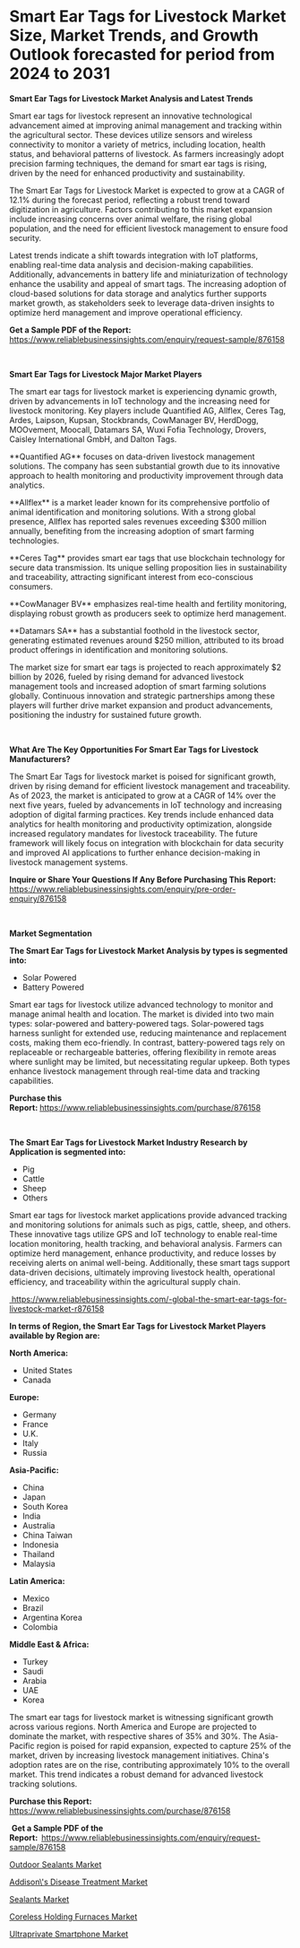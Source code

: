 <p><h1>Smart Ear Tags for Livestock Market Size, Market Trends, and Growth Outlook forecasted for period from 2024 to 2031</h1></p><p><strong>Smart Ear Tags for Livestock Market Analysis and Latest Trends</strong></p>
<p><p>Smart ear tags for livestock represent an innovative technological advancement aimed at improving animal management and tracking within the agricultural sector. These devices utilize sensors and wireless connectivity to monitor a variety of metrics, including location, health status, and behavioral patterns of livestock. As farmers increasingly adopt precision farming techniques, the demand for smart ear tags is rising, driven by the need for enhanced productivity and sustainability.</p><p>The Smart Ear Tags for Livestock Market is expected to grow at a CAGR of 12.1% during the forecast period, reflecting a robust trend toward digitization in agriculture. Factors contributing to this market expansion include increasing concerns over animal welfare, the rising global population, and the need for efficient livestock management to ensure food security. </p><p>Latest trends indicate a shift towards integration with IoT platforms, enabling real-time data analysis and decision-making capabilities. Additionally, advancements in battery life and miniaturization of technology enhance the usability and appeal of smart tags. The increasing adoption of cloud-based solutions for data storage and analytics further supports market growth, as stakeholders seek to leverage data-driven insights to optimize herd management and improve operational efficiency.</p></p>
<p><strong>Get a Sample PDF of the Report:&nbsp;</strong> <a href="https://www.reliablebusinessinsights.com/enquiry/request-sample/876158">https://www.reliablebusinessinsights.com/enquiry/request-sample/876158</a></p>
<p>&nbsp;</p>
<p><strong>Smart Ear Tags for Livestock Major Market Players</strong></p>
<p><p>The smart ear tags for livestock market is experiencing dynamic growth, driven by advancements in IoT technology and the increasing need for livestock monitoring. Key players include Quantified AG, Allflex, Ceres Tag, Ardes, Laipson, Kupsan, Stockbrands, CowManager BV, HerdDogg, MOOvement, Moocall, Datamars SA, Wuxi Fofia Technology, Drovers, Caisley International GmbH, and Dalton Tags.</p><p>**Quantified AG** focuses on data-driven livestock management solutions. The company has seen substantial growth due to its innovative approach to health monitoring and productivity improvement through data analytics.</p><p>**Allflex** is a market leader known for its comprehensive portfolio of animal identification and monitoring solutions. With a strong global presence, Allflex has reported sales revenues exceeding $300 million annually, benefiting from the increasing adoption of smart farming technologies.</p><p>**Ceres Tag** provides smart ear tags that use blockchain technology for secure data transmission. Its unique selling proposition lies in sustainability and traceability, attracting significant interest from eco-conscious consumers. </p><p>**CowManager BV** emphasizes real-time health and fertility monitoring, displaying robust growth as producers seek to optimize herd management. </p><p>**Datamars SA** has a substantial foothold in the livestock sector, generating estimated revenues around $250 million, attributed to its broad product offerings in identification and monitoring solutions.</p><p>The market size for smart ear tags is projected to reach approximately $2 billion by 2026, fueled by rising demand for advanced livestock management tools and increased adoption of smart farming solutions globally. Continuous innovation and strategic partnerships among these players will further drive market expansion and product advancements, positioning the industry for sustained future growth.</p></p>
<p>&nbsp;</p>
<p><strong>What Are The Key Opportunities For Smart Ear Tags for Livestock Manufacturers?</strong></p>
<p><p>The Smart Ear Tags for livestock market is poised for significant growth, driven by rising demand for efficient livestock management and traceability. As of 2023, the market is anticipated to grow at a CAGR of 14% over the next five years, fueled by advancements in IoT technology and increasing adoption of digital farming practices. Key trends include enhanced data analytics for health monitoring and productivity optimization, alongside increased regulatory mandates for livestock traceability. The future framework will likely focus on integration with blockchain for data security and improved AI applications to further enhance decision-making in livestock management systems.</p></p>
<p><strong>Inquire or Share Your Questions If Any Before Purchasing This Report:</strong> <a href="https://www.reliablebusinessinsights.com/enquiry/pre-order-enquiry/876158">https://www.reliablebusinessinsights.com/enquiry/pre-order-enquiry/876158</a></p>
<p>&nbsp;</p>
<p><strong>Market Segmentation</strong></p>
<p><strong>The Smart Ear Tags for Livestock Market Analysis by types is segmented into:</strong></p>
<p><ul><li>Solar Powered</li><li>Battery Powered</li></ul></p>
<p><p>Smart ear tags for livestock utilize advanced technology to monitor and manage animal health and location. The market is divided into two main types: solar-powered and battery-powered tags. Solar-powered tags harness sunlight for extended use, reducing maintenance and replacement costs, making them eco-friendly. In contrast, battery-powered tags rely on replaceable or rechargeable batteries, offering flexibility in remote areas where sunlight may be limited, but necessitating regular upkeep. Both types enhance livestock management through real-time data and tracking capabilities.</p></p>
<p><strong>Purchase this Report:&nbsp;</strong><a href="https://www.reliablebusinessinsights.com/purchase/876158">https://www.reliablebusinessinsights.com/purchase/876158</a></p>
<p>&nbsp;</p>
<p><strong>The Smart Ear Tags for Livestock Market Industry Research by Application is segmented into:</strong></p>
<p><ul><li>Pig</li><li>Cattle</li><li>Sheep</li><li>Others</li></ul></p>
<p><p>Smart ear tags for livestock market applications provide advanced tracking and monitoring solutions for animals such as pigs, cattle, sheep, and others. These innovative tags utilize GPS and IoT technology to enable real-time location monitoring, health tracking, and behavioral analysis. Farmers can optimize herd management, enhance productivity, and reduce losses by receiving alerts on animal well-being. Additionally, these smart tags support data-driven decisions, ultimately improving livestock health, operational efficiency, and traceability within the agricultural supply chain.</p></p>
<p><a href="https://www.reliablebusinessinsights.com/-global-the-smart-ear-tags-for-livestock-market-r876158">&nbsp;https://www.reliablebusinessinsights.com/-global-the-smart-ear-tags-for-livestock-market-r876158</a></p>
<p><strong>In terms of Region, the Smart Ear Tags for Livestock Market Players available by Region are:</strong></p>
<p>
    <p> <strong> North America: </strong>
        <ul>
            <li>United States</li>
            <li>Canada</li>
        </ul>
        </p> 
    <p> <strong> Europe: </strong>
        <ul>
            <li>Germany</li>
            <li>France</li>
            <li>U.K.</li>
            <li>Italy</li>
            <li>Russia</li>
        </ul>
        </p> 
    <p> <strong> Asia-Pacific: </strong>
        <ul>
            <li>China</li>
            <li>Japan</li>
            <li>South Korea</li>
            <li>India</li>
            <li>Australia</li>
            <li>China Taiwan</li>
            <li>Indonesia</li>
            <li>Thailand</li>
            <li>Malaysia</li>
        </ul>
        </p> 
    <p> <strong> Latin America: </strong>
        <ul>
            <li>Mexico</li>
            <li>Brazil</li>
            <li>Argentina Korea</li>
            <li>Colombia</li>
        </ul>
        </p> 
    <p> <strong> Middle East & Africa: </strong>
        <ul>
            <li>Turkey</li>
            <li>Saudi</li>
            <li>Arabia</li>
            <li>UAE</li>
            <li>Korea</li>
        </ul>
    </p>
    </p>
<p><p>The smart ear tags for livestock market is witnessing significant growth across various regions. North America and Europe are projected to dominate the market, with respective shares of 35% and 30%. The Asia-Pacific region is poised for rapid expansion, expected to capture 25% of the market, driven by increasing livestock management initiatives. China's adoption rates are on the rise, contributing approximately 10% to the overall market. This trend indicates a robust demand for advanced livestock tracking solutions.</p></p>
<p><strong>Purchase this Report: </strong><a href="https://www.reliablebusinessinsights.com/purchase/876158">https://www.reliablebusinessinsights.com/purchase/876158</a></p>
<p>&nbsp;<strong>Get a Sample PDF of the Report:&nbsp;&nbsp;</strong><a href="https://www.reliablebusinessinsights.com/enquiry/request-sample/876158">https://www.reliablebusinessinsights.com/enquiry/request-sample/876158</a></p>
<p><strong></strong></p>
<p><p><a href="https://www.linkedin.com/pulse/emerging-outdoor-sealants-market-opportunities-analysis-investors-1uwee?trackingId=fq6iW%2F83RkeLmWrk%2FbH1kw%3D%3D">Outdoor Sealants Market</a></p><p><a href="https://medium.com/@hesterorn/global-addison-s-disease-treatment-market-sector-types-applications-market-player-strategies-37febcbf80dd">Addison\'s Disease Treatment Market</a></p><p><a href="https://www.linkedin.com/pulse/sealants-market-industry-landscape-growth-trajectories-v412e?trackingId=4cCrw7ABQoyLirAh%2BFl6TQ%3D%3D">Sealants Market</a></p><p><a href="https://medium.com/@nyahmertz1973/market-forecasting-change-global-coreless-holding-furnaces-market-dynamics-and-future-trends-2024-aa7bc7eacebc">Coreless Holding Furnaces Market</a></p><p><a href="https://issuu.com/reportprime-2/docs/ultraprivate-smartphone-market-size_12f6a3e51b27b4">Ultraprivate Smartphone Market</a></p></p>